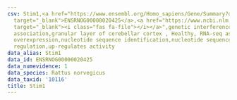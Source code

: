 ```yaml
---
csv: Stim1,<a href="https://www.ensembl.org/Homo_sapiens/Gene/Summary?db=core;g=ENSRNOG00000020425"
  target="_blank">ENSRNOG00000020425</a>,<a href="https://www.ncbi.nlm.nih.gov/pubmed/30467350"
  target="_blank"><i class="fas fa-file"></i></a>",genetic interference,functional
  association,granular layer of cerebellar cortex , Healthy, RNA-seq assay, hsf-1
  overexpression,nucleotide sequence identification,nucleotide sequence identification,transcriptional
  regulation,up-regulates activity
data_alias: Stim1
data_id: ENSRNOG00000020425
data_numevidence: 1
data_species: Rattus norvegicus
data_taxid: '10116'
title: Stim1
---
```

